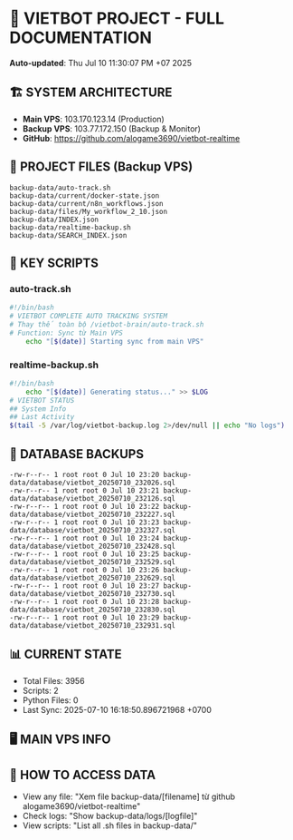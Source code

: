 # 🤖 VIETBOT PROJECT - FULL DOCUMENTATION
**Auto-updated**: Thu Jul 10 11:30:07 PM +07 2025

## 🏗️ SYSTEM ARCHITECTURE
- **Main VPS**: 103.170.123.14 (Production)
- **Backup VPS**: 103.77.172.150 (Backup & Monitor)
- **GitHub**: https://github.com/alogame3690/vietbot-realtime

## 📁 PROJECT FILES (Backup VPS)
```
backup-data/auto-track.sh
backup-data/current/docker-state.json
backup-data/current/n8n_workflows.json
backup-data/files/My_workflow_2_10.json
backup-data/INDEX.json
backup-data/realtime-backup.sh
backup-data/SEARCH_INDEX.json
```

## 🔧 KEY SCRIPTS
### auto-track.sh
```bash
#!/bin/bash
# VIETBOT COMPLETE AUTO TRACKING SYSTEM
# Thay thế toàn bộ /vietbot-brain/auto-track.sh
# Function: Sync từ Main VPS
    echo "[$(date)] Starting sync from main VPS"
```
### realtime-backup.sh
```bash
#!/bin/bash
    echo "[$(date)] Generating status..." >> $LOG
# VIETBOT STATUS
## System Info
## Last Activity
$(tail -5 /var/log/vietbot-backup.log 2>/dev/null || echo "No logs")
```

## 💾 DATABASE BACKUPS
```
-rw-r--r-- 1 root root 0 Jul 10 23:20 backup-data/database/vietbot_20250710_232026.sql
-rw-r--r-- 1 root root 0 Jul 10 23:21 backup-data/database/vietbot_20250710_232126.sql
-rw-r--r-- 1 root root 0 Jul 10 23:22 backup-data/database/vietbot_20250710_232227.sql
-rw-r--r-- 1 root root 0 Jul 10 23:23 backup-data/database/vietbot_20250710_232327.sql
-rw-r--r-- 1 root root 0 Jul 10 23:24 backup-data/database/vietbot_20250710_232428.sql
-rw-r--r-- 1 root root 0 Jul 10 23:25 backup-data/database/vietbot_20250710_232529.sql
-rw-r--r-- 1 root root 0 Jul 10 23:26 backup-data/database/vietbot_20250710_232629.sql
-rw-r--r-- 1 root root 0 Jul 10 23:27 backup-data/database/vietbot_20250710_232730.sql
-rw-r--r-- 1 root root 0 Jul 10 23:28 backup-data/database/vietbot_20250710_232830.sql
-rw-r--r-- 1 root root 0 Jul 10 23:29 backup-data/database/vietbot_20250710_232931.sql
```

## 📊 CURRENT STATE
- Total Files: 3956
- Scripts: 2
- Python Files: 0
- Last Sync: 2025-07-10 16:18:50.896721968 +0700

## 🖥️ MAIN VPS INFO


## 🚨 HOW TO ACCESS DATA
- View any file: "Xem file backup-data/[filename] từ github alogame3690/vietbot-realtime"
- Check logs: "Show backup-data/logs/[logfile]"
- View scripts: "List all .sh files in backup-data/"
